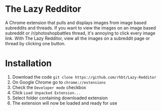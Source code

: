 # The Lazy Redditor

A Chrome extension that pulls and displays images from image based subreddits and threads. 
If you want to view the images on an image based subreddit or /r/photoshopbattles thread, 
it's annoying to click every image link. With The Lazy Redditor, view all 
the images on a subreddit page or thread by clicking one button.

# Installation 
1. Download the code `git clone https://github.com/rhbt/Lazy-Redditor`
2. On Google Chrome go to `chrome://extensions`
3. Check the `Developer mode` checkbox
4. Click `Load Unpacked Extension...`
5. Select folder containing downloaded extension
6. The extension will now be loaded and ready for use